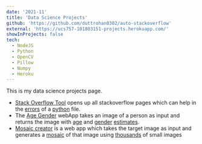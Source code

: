 ```yaml
---
date: '2021-11'
title: 'Data Science Projects'
github: 'https://github.com/duttrohan0302/auto-stackoverflow'
external: 'https://ucs757-101803151-projects.herokuapp.com/'
showInProjects: false
tech:
  - NodeJS
  - Python
  - OpenCV
  - Pillow
  - Numpy
  - Heroku
---
```


This is my data science projects page. 
- [Stack Overflow Tool](#) opens up all stackoverflow pages which can help in the [errors](#) of a [python](#) file. 
- The [Age Gender](#) webApp takes an image of a person as input and returns the image with [age](#) and [gender](#) [estimates](#).
- [Mosaic creator](#) is a web app which takes the target image as input and generates a [mosaic](#) of that image using [thousands](#) of small images
